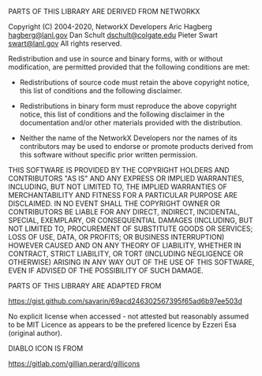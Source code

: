PARTS OF THIS LIBRARY ARE DERIVED FROM NETWORKX

Copyright (C) 2004-2020, NetworkX Developers
Aric Hagberg <hagberg@lanl.gov>
Dan Schult <dschult@colgate.edu>
Pieter Swart <swart@lanl.gov>
All rights reserved.

Redistribution and use in source and binary forms, with or without
modification, are permitted provided that the following conditions are
met:

  * Redistributions of source code must retain the above copyright
    notice, this list of conditions and the following disclaimer.

  * Redistributions in binary form must reproduce the above
    copyright notice, this list of conditions and the following
    disclaimer in the documentation and/or other materials provided
    with the distribution.

  * Neither the name of the NetworkX Developers nor the names of its
    contributors may be used to endorse or promote products derived
    from this software without specific prior written permission.

THIS SOFTWARE IS PROVIDED BY THE COPYRIGHT HOLDERS AND CONTRIBUTORS
"AS IS" AND ANY EXPRESS OR IMPLIED WARRANTIES, INCLUDING, BUT NOT
LIMITED TO, THE IMPLIED WARRANTIES OF MERCHANTABILITY AND FITNESS FOR
A PARTICULAR PURPOSE ARE DISCLAIMED. IN NO EVENT SHALL THE COPYRIGHT
OWNER OR CONTRIBUTORS BE LIABLE FOR ANY DIRECT, INDIRECT, INCIDENTAL,
SPECIAL, EXEMPLARY, OR CONSEQUENTIAL DAMAGES (INCLUDING, BUT NOT
LIMITED TO, PROCUREMENT OF SUBSTITUTE GOODS OR SERVICES; LOSS OF USE,
DATA, OR PROFITS; OR BUSINESS INTERRUPTION) HOWEVER CAUSED AND ON ANY
THEORY OF LIABILITY, WHETHER IN CONTRACT, STRICT LIABILITY, OR TORT
(INCLUDING NEGLIGENCE OR OTHERWISE) ARISING IN ANY WAY OUT OF THE USE
OF THIS SOFTWARE, EVEN IF ADVISED OF THE POSSIBILITY OF SUCH DAMAGE.



PARTS OF THIS LIBRARY ARE ADAPTED FROM

https://gist.github.com/savarin/69acd246302567395f65ad6b97ee503d

No explicit license when accessed - not attested but reasonably
assumed to be MIT Licence as appears to be the prefered licence by
Ezzeri Esa (original author).



DIABLO ICON IS FROM

https://gitlab.com/gillian.perard/gillicons
